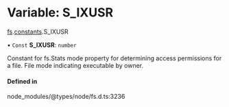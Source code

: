 # Variable: S\_IXUSR

[fs](../modules/fs.md).[constants](../modules/fs.constants.md).S_IXUSR

• `Const` **S\_IXUSR**: `number`

Constant for fs.Stats mode property for determining access permissions for a file. File mode indicating executable by owner.

#### Defined in

node_modules/@types/node/fs.d.ts:3236
